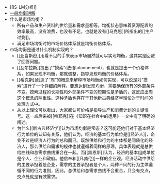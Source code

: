- [[IS-LM分析]]
- [一般均衡讲解](https://www.youtube.com/watch?v=9WyjgaOCTEo)
- 什么是市场均衡？
    - 所有产品和生产资料的供给量和需求量相等。均衡状态意味着资源配置的效率最高，没有浪费，也没有不足。也就是没有[[马克思]]所指出的[[生产过剩]]。
    - 满足市场均衡时的市场价格体系就是均衡价格体系。
- 市场均衡是通过什么机制实现的？
    - [[亚当斯密]]用看不见的手来表示市场自然就可以实现均衡，这其实是回避了回答问题。
    - [[瓦尔拉斯]]提出了“摸索”(法语tatonnement)，也就是提出一个价格体系，如果发现不均衡，那就调整，指导发现均衡的价格体系。
    - [[希克斯]]创造了“周”的概念来解释市场均衡如何实现，可以说是对“摸索”进行了一个详细的解释。要想达到发现均衡，需要确保所有的外部条件不变。摸索过程的长期性和外部条件不变的短期性是矛盾的，这反应出周这个概念的两重性。这种矛盾也存在于其他新古典经济学理论对于时间的处理方式中。
    - 从以上理论可以看出，大家都认可价格是指导生产和消费计划的关键信号。这一点后来被[[哈耶克]]在《知识在社会中的运用》一文中有了明确的阐述。
    - 为什么[[新古典经济学]]认为市场均衡是常态？这可能还他们对于基本经济行为单位的认知有关系，他们认为，经济的基本行为单位是[[经济人]]，企业不过是经济人行为的总和而已。既然供给和行为的主体都是同质化的经济人，那么供给和需求的规律也就遵循着同样的原理。具体表现就是总供给曲线和总需求曲线重合在一起。而[[凯恩斯]]认为，经济的基本组成单位是个人、企业和政府。他信奉和[[凡勃伦]]一样的企业观。经济活动中供给的主要承担着是企业，需求的主要承担者是个人，两种不同的行为主体遵循不同的行为准则，因此，总供给和总需求曲线不会重合，只会有交点，交点处就是有效需求。
